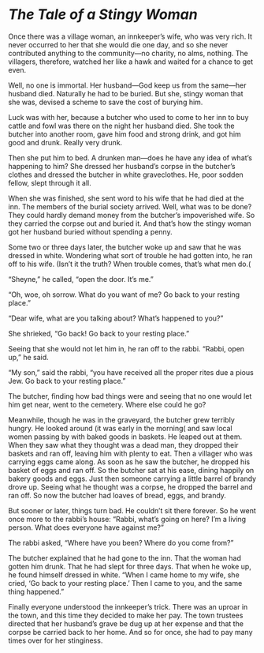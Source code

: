 # ***The Tale of a Stingy Woman***



Once there was a village woman, an innkeeper’s wife, who was very rich. It never occurred to her that she would die one day, and so she never contributed anything to the community—no charity, no alms, nothing. The villagers, therefore, watched her like a hawk and waited for a chance to get even.

Well, no one is immortal. Her husband—God keep us from the same—her husband died. Naturally he had to be buried. But she, stingy woman that she was, devised a scheme to save the cost of burying him.

Luck was with her, because a butcher who used to come to her inn to buy cattle and fowl was there on the night her husband died. She took the butcher into another room, gave him food and strong drink, and got him good and drunk. Really very drunk.

Then she put him to bed. A drunken man—does he have any idea of what’s happening to him? She dressed her husband’s corpse in the butcher’s clothes and dressed the butcher in white graveclothes. He, poor sodden fellow, slept through it all.

When she was finished, she sent word to his wife that he had died at the inn. The members of the burial society arrived. Well, what was to be done? They could hardly demand money from the butcher’s impoverished wife. So they carried the corpse out and buried it. And that’s how the stingy woman got her husband buried without spending a penny.

Some two or three days later, the butcher woke up and saw that he was dressed in white. Wondering what sort of trouble he had gotten into, he ran off to his wife. (Isn’t it the truth? When trouble comes, that’s what men do.(

“Sheyne,” he called, “open the door. It’s me.”

“Oh, woe, oh sorrow. What do you want of me? Go back to your resting place.”

“Dear wife, what are you talking about? What’s happened to you?”

She shrieked, “Go back! Go back to your resting place.”

Seeing that she would not let him in, he ran off to the rabbi. “Rabbi, open up,” he said.

“My son,” said the rabbi, “you have received all the proper rites due a pious Jew. Go back to your resting place.”

The butcher, finding how bad things were and seeing that no one would let him get near, went to the cemetery. Where else could he go?

Meanwhile, though he was in the graveyard, the butcher grew terribly hungry. He looked around (it was early in the morning( and saw local women passing by with baked goods in baskets. He leaped out at them. When they saw what they thought was a dead man, they dropped their baskets and ran off, leaving him with plenty to eat. Then a villager who was carrying eggs came along. As soon as he saw the butcher, he dropped his basket of eggs and ran off. So the butcher sat at his ease, dining happily on bakery goods and eggs. Just then someone carrying a little barrel of brandy drove up. Seeing what he thought was a corpse, he dropped the barrel and ran off. So now the butcher had loaves of bread, eggs, and brandy.

But sooner or later, things turn bad. He couldn’t sit there forever. So he went once more to the rabbi’s house: “Rabbi, what’s going on here? I’m a living person. What does everyone have against me?”

The rabbi asked, “Where have you been? Where do you come from?”

The butcher explained that he had gone to the inn. That the woman had gotten him drunk. That he had slept for three days. That when he woke up, he found himself dressed in white. “When I came home to my wife, she cried, ‘Go back to your resting place.’ Then I came to you, and the same thing happened.”

Finally everyone understood the innkeeper’s trick. There was an uproar in the town, and this time they decided to make her pay. The town trustees directed that her husband’s grave be dug up at her expense and that the corpse be carried back to her home. And so for once, she had to pay many times over for her stinginess.